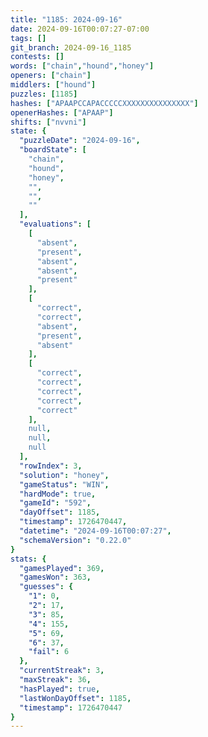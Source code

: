 ```yaml
---
title: "1185: 2024-09-16"
date: 2024-09-16T00:07:27-07:00
tags: []
git_branch: 2024-09-16_1185
contests: []
words: ["chain","hound","honey"]
openers: ["chain"]
middlers: ["hound"]
puzzles: [1185]
hashes: ["APAAPCCAPACCCCCXXXXXXXXXXXXXXX"]
openerHashes: ["APAAP"]
shifts: ["nvvni"]
state: {
  "puzzleDate": "2024-09-16",
  "boardState": [
    "chain",
    "hound",
    "honey",
    "",
    "",
    ""
  ],
  "evaluations": [
    [
      "absent",
      "present",
      "absent",
      "absent",
      "present"
    ],
    [
      "correct",
      "correct",
      "absent",
      "present",
      "absent"
    ],
    [
      "correct",
      "correct",
      "correct",
      "correct",
      "correct"
    ],
    null,
    null,
    null
  ],
  "rowIndex": 3,
  "solution": "honey",
  "gameStatus": "WIN",
  "hardMode": true,
  "gameId": "592",
  "dayOffset": 1185,
  "timestamp": 1726470447,
  "datetime": "2024-09-16T00:07:27",
  "schemaVersion": "0.22.0"
}
stats: {
  "gamesPlayed": 369,
  "gamesWon": 363,
  "guesses": {
    "1": 0,
    "2": 17,
    "3": 85,
    "4": 155,
    "5": 69,
    "6": 37,
    "fail": 6
  },
  "currentStreak": 3,
  "maxStreak": 36,
  "hasPlayed": true,
  "lastWonDayOffset": 1185,
  "timestamp": 1726470447
}
---
```

<!-- more -->
